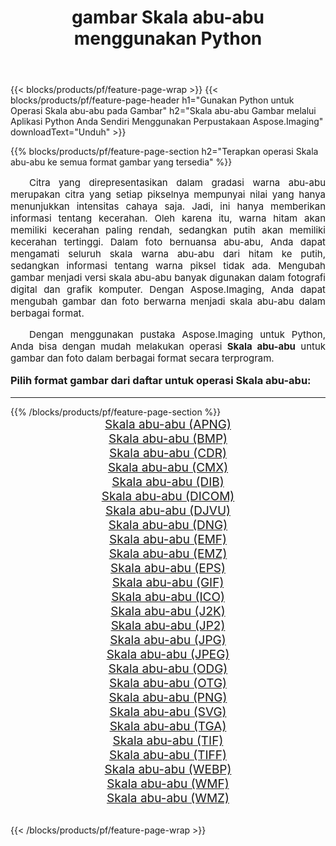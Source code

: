 ﻿---
title: gambar Skala abu-abu menggunakan Python 
weight: 3920
url: /id/python-net/grayscale/ 
lang: id
langdirlevel: 2
locales: zh-hans,ja,it,ru,de,es,fr,nl,id,lt,pl,pt,vi,tr,ko,zh-hant,ar,hi,th,sv,cs,uk,he
description: Menerapkan pustaka Aspose.Imaging ke gambar dan foto Skala abu-abu menggunakan aplikasi Python dan API server Anda sendiri.
---

{{< blocks/products/pf/feature-page-wrap >}}
{{< blocks/products/pf/feature-page-header h1="Gunakan Python untuk Operasi Skala abu-abu pada Gambar" h2="Skala abu-abu Gambar melalui Aplikasi Python Anda Sendiri Menggunakan Perpustakaan Aspose.Imaging" downloadText="Unduh" >}}


{{% blocks/products/pf/feature-page-section  h2="Terapkan operasi Skala abu-abu ke semua format gambar yang tersedia" %}}
<p align="justify" style="text-indent:2em;font-size:15px;">
Citra yang direpresentasikan dalam gradasi warna abu-abu merupakan citra yang setiap pikselnya mempunyai nilai yang hanya menunjukkan intensitas cahaya saja. Jadi, ini hanya memberikan informasi tentang kecerahan. Oleh karena itu, warna hitam akan memiliki kecerahan paling rendah, sedangkan putih akan memiliki kecerahan tertinggi. Dalam foto bernuansa abu-abu, Anda dapat mengamati seluruh skala warna abu-abu dari hitam ke putih, sedangkan informasi tentang warna piksel tidak ada. Mengubah gambar menjadi versi skala abu-abu banyak digunakan dalam fotografi digital dan grafik komputer. Dengan Aspose.Imaging, Anda dapat mengubah gambar dan foto berwarna menjadi skala abu-abu dalam berbagai format.
</p>
<p align="justify" style="text-indent:2em;font-size:15px;">
Dengan menggunakan pustaka Aspose.Imaging untuk Python, Anda bisa dengan mudah melakukan operasi <b>Skala abu-abu</b> untuk gambar dan foto dalam berbagai format secara terprogram.
</p>
<h3 style="margin-top:16px;">
Pilih format gambar dari daftar untuk operasi Skala abu-abu:
</h3>
<hr/>
{{% /blocks/products/pf/feature-page-section %}}
<div class="container-fluid productfamilypage bg-gray">
    <div class="convertypes bg-gray agp-content section">
        <div class="container">
		<div class="row other-converters" style="gap: 10px;font-size: 19px;text-align:center;">
		    <div class='col-md-3 other-converter remove-lp remove-rp'><a href="/imaging/id/python-net/grayscale/apng/" style="padding:15px;">Skala abu-abu (APNG)</a></div><div class='col-md-3 other-converter remove-lp remove-rp'><a href="/imaging/id/python-net/grayscale/bmp/" style="padding:15px;">Skala abu-abu (BMP)</a></div><div class='col-md-3 other-converter remove-lp remove-rp'><a href="/imaging/id/python-net/grayscale/cdr/" style="padding:15px;">Skala abu-abu (CDR)</a></div><div class='col-md-3 other-converter remove-lp remove-rp'><a href="/imaging/id/python-net/grayscale/cmx/" style="padding:15px;">Skala abu-abu (CMX)</a></div><div class='col-md-3 other-converter remove-lp remove-rp'><a href="/imaging/id/python-net/grayscale/dib/" style="padding:15px;">Skala abu-abu (DIB)</a></div><div class='col-md-3 other-converter remove-lp remove-rp'><a href="/imaging/id/python-net/grayscale/dicom/" style="padding:15px;">Skala abu-abu (DICOM)</a></div><div class='col-md-3 other-converter remove-lp remove-rp'><a href="/imaging/id/python-net/grayscale/djvu/" style="padding:15px;">Skala abu-abu (DJVU)</a></div><div class='col-md-3 other-converter remove-lp remove-rp'><a href="/imaging/id/python-net/grayscale/dng/" style="padding:15px;">Skala abu-abu (DNG)</a></div><div class='col-md-3 other-converter remove-lp remove-rp'><a href="/imaging/id/python-net/grayscale/emf/" style="padding:15px;">Skala abu-abu (EMF)</a></div><div class='col-md-3 other-converter remove-lp remove-rp'><a href="/imaging/id/python-net/grayscale/emz/" style="padding:15px;">Skala abu-abu (EMZ)</a></div><div class='col-md-3 other-converter remove-lp remove-rp'><a href="/imaging/id/python-net/grayscale/eps/" style="padding:15px;">Skala abu-abu (EPS)</a></div><div class='col-md-3 other-converter remove-lp remove-rp'><a href="/imaging/id/python-net/grayscale/gif/" style="padding:15px;">Skala abu-abu (GIF)</a></div><div class='col-md-3 other-converter remove-lp remove-rp'><a href="/imaging/id/python-net/grayscale/ico/" style="padding:15px;">Skala abu-abu (ICO)</a></div><div class='col-md-3 other-converter remove-lp remove-rp'><a href="/imaging/id/python-net/grayscale/j2k/" style="padding:15px;">Skala abu-abu (J2K)</a></div><div class='col-md-3 other-converter remove-lp remove-rp'><a href="/imaging/id/python-net/grayscale/jp2/" style="padding:15px;">Skala abu-abu (JP2)</a></div><div class='col-md-3 other-converter remove-lp remove-rp'><a href="/imaging/id/python-net/grayscale/jpg/" style="padding:15px;">Skala abu-abu (JPG)</a></div><div class='col-md-3 other-converter remove-lp remove-rp'><a href="/imaging/id/python-net/grayscale/jpeg/" style="padding:15px;">Skala abu-abu (JPEG)</a></div><div class='col-md-3 other-converter remove-lp remove-rp'><a href="/imaging/id/python-net/grayscale/odg/" style="padding:15px;">Skala abu-abu (ODG)</a></div><div class='col-md-3 other-converter remove-lp remove-rp'><a href="/imaging/id/python-net/grayscale/otg/" style="padding:15px;">Skala abu-abu (OTG)</a></div><div class='col-md-3 other-converter remove-lp remove-rp'><a href="/imaging/id/python-net/grayscale/png/" style="padding:15px;">Skala abu-abu (PNG)</a></div><div class='col-md-3 other-converter remove-lp remove-rp'><a href="/imaging/id/python-net/grayscale/svg/" style="padding:15px;">Skala abu-abu (SVG)</a></div><div class='col-md-3 other-converter remove-lp remove-rp'><a href="/imaging/id/python-net/grayscale/tga/" style="padding:15px;">Skala abu-abu (TGA)</a></div><div class='col-md-3 other-converter remove-lp remove-rp'><a href="/imaging/id/python-net/grayscale/tif/" style="padding:15px;">Skala abu-abu (TIF)</a></div><div class='col-md-3 other-converter remove-lp remove-rp'><a href="/imaging/id/python-net/grayscale/tiff/" style="padding:15px;">Skala abu-abu (TIFF)</a></div><div class='col-md-3 other-converter remove-lp remove-rp'><a href="/imaging/id/python-net/grayscale/webp/" style="padding:15px;">Skala abu-abu (WEBP)</a></div><div class='col-md-3 other-converter remove-lp remove-rp'><a href="/imaging/id/python-net/grayscale/wmf/" style="padding:15px;">Skala abu-abu (WMF)</a></div><div class='col-md-3 other-converter remove-lp remove-rp'><a href="/imaging/id/python-net/grayscale/wmz/" style="padding:15px;">Skala abu-abu (WMZ)</a></div>
                </div>
        </div>
    </div>
</div>
<br/>

{{< /blocks/products/pf/feature-page-wrap >}}
